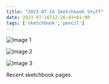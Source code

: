 ```yaml
---
title: "2023-07-16 Sketchbook Stuff"
date: 2023-07-16T12:26:03+01:00
tags: ['sketchbook','pencil']
---
```


![Image 1](/2023-07-16-sketchbook-stuff/2023-06-30-0952-sketchbook-scans-1.png)

![Image 2](/2023-07-16-sketchbook-stuff/2023-06-30-0952-sketchbook-scans-2.png)

![Image 3](/2023-07-16-sketchbook-stuff/2023-06-30-0952-sketchbook-scans-3.png)

Recent sketchbook pages.

